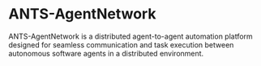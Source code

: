 # ANTS-AgentNetwork
ANTS-AgentNetwork is a distributed agent-to-agent automation platform designed for seamless communication and task execution between autonomous software agents in a distributed environment. 

